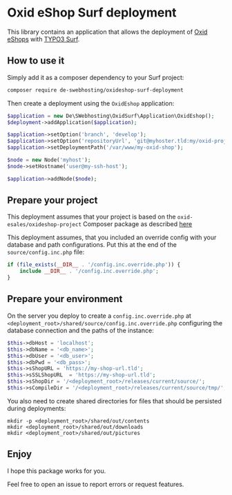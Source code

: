 # Oxid eShop Surf deployment

This library contains an application that allows the deployment
of [Oxid eShops]((https://www.oxid-esales.com/)) with
[TYPO3 Surf]((https://github.com/TYPO3/Surf)).

## How to use it

Simply add it as a composer dependency to your Surf project:

```bash
composer require de-swebhosting/oxideshop-surf-deployment
```

Then create a deployment using the `OxidEshop` application:

```php
$application = new De\SWebhosting\OxidSurf\Application\OxidEshop();
$deployment->addApplication($application);

$application->setOption('branch', 'develop');
$application->setOption('repositoryUrl', 'git@myhoster.tld:my/oxid-project-repo.git');
$application->setDeploymentPath('/var/www/my-oxid-shop');

$node = new Node('myhost');
$node->setHostname('user@my-ssh-host');

$application->addNode($node);
```

## Prepare your project

This deployment assumes that your project is based on the
`oxid-esales/oxideshop-project` Composer package as described
[here]((https://docs.oxid-esales.com/eshop/en/6.2/installation/new-installation/preparing-for-installation.html))

This deployment assumes, that you included an override config
with your database and path configurations. Put this at the end of the
`source/config.inc.php` file:

```php
if (file_exists(__DIR__ . '/config.inc.override.php')) {
    include __DIR__ . '/config.inc.override.php';
}
```

## Prepare your environment

On the server you deploy to create a `config.inc.override.php` at
`<deployment_root>/shared/source/config.inc.override.php`
configuring the database connection and the paths of the instance:

```php
$this->dbHost = 'localhost';
$this->dbName = '<db_name>';
$this->dbUser = '<db_user>';
$this->dbPwd = '<db_pass>';
$this->sShopURL = 'https://my-shop-url.tld';
$this->sSSLShopURL  = 'https://my-shop-url.tld';
$this->sShopDir = '/<deployment_root>/releases/current/source/';
$this->sCompileDir = '/<deployment_root>/releases/current/source/tmp/';
```

You also need to create shared directories for files that should be persisted
during deployments:

```
mkdir -p <deployment_root>/shared/out/contents
mkdir <deployment_root>/shared/out/downloads
mkdir <deployment_root>/shared/out/pictures
```

## Enjoy

I hope this package works for you.

Feel free to open an issue to report errors or request features.

